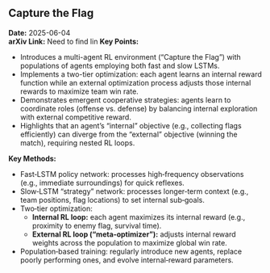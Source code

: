 ## Capture the Flag  
**Date:** 2025-06-04  
**arXiv Link:** Need to find lin
**Key Points:**  
- Introduces a multi-agent RL environment (“Capture the Flag”) with populations of agents employing both fast and slow LSTMs.  
- Implements a two-tier optimization: each agent learns an internal reward function while an external optimization process adjusts those internal rewards to maximize team win rate.  
- Demonstrates emergent cooperative strategies: agents learn to coordinate roles (offense vs. defense) by balancing internal exploration with external competitive reward.  
- Highlights that an agent’s “internal” objective (e.g., collecting flags efficiently) can diverge from the “external” objective (winning the match), requiring nested RL loops.  

**Key Methods:**  
- Fast‐LSTM policy network: processes high‐frequency observations (e.g., immediate surroundings) for quick reflexes.  
- Slow‐LSTM “strategy” network: processes longer‐term context (e.g., team positions, flag locations) to set internal sub‐goals.  
- Two‐tier optimization:  
  - **Internal RL loop:** each agent maximizes its internal reward (e.g., proximity to enemy flag, survival time).  
  - **External RL loop (“meta‐optimizer”):** adjusts internal reward weights across the population to maximize global win rate.  
- Population‐based training: regularly introduce new agents, replace poorly performing ones, and evolve internal‐reward parameters.  